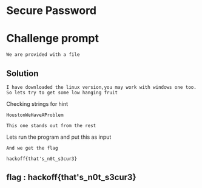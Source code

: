 # Secure Password

# Challenge prompt
```
We are provided with a file
```

## **Solution**
```
I have downloaded the linux version,you may work with windows one too.
So lets try to get some low hanging fruit
```
Checking strings for hint
```
HoustonWeHaveAProblem

This one stands out from the rest
```
Lets run the program and put this as input
```
And we get the flag

hackoff{that's_n0t_s3cur3}
```

## flag : hackoff{that's_n0t_s3cur3}